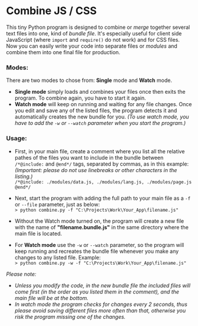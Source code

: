 # Combine JS / CSS  

This tiny Python program is designed to combine or *merge* together several text files into one, kind of *bundle file*. It's especially useful for client side JavaScript (where `import` and `require()` do not work) and for CSS files. Now you can easily write your code into separate files or *modules* and combine them into one final file for production.

### Modes: 
There are two modes to chose from: **Single** mode and **Watch** mode.
- **Single mode** simply loads and combines your files once then exits the program. To combine again, you have to start it again.
- **Watch mode** will keep on running and waiting for any file changes. Once you edit and save any of the listed files, the program detects it and automatically creates the new bundle for you. *(To use watch mode, you have to add the `-w` or `--watch` parameter when you start the program.)*


### Usage: 

- First, in your main file, create a comment where you list all the relative pathes of the files you want to include in the bundle between `/*@include:` and `@end*/` tags, separated by commas, as in this example:  
    *(Important: please do not use linebreaks or other characters in the listing.)*  
    `/*@include: ./modules/data.js, ./modules/lang.js, ./modules/page.js @end*/`  

- Next, start the program with adding the full path to your main file as a `-f` or `--file` parameter, just as below:     
    `> python combine.py -f "C:\Projects\Work\Your_App\filename.js"`

- Without the Watch mode turned on, the program will create a new file with the name of **"filename.bundle.js"** in the same  directory where the main file is located.

- For **Watch mode** use the `-w` or `--watch` parameter, so the program will keep running and recreates the bundle file whenever you make any changes to any listed file. Example:  
    `> python combine.py -w -f "C:\Projects\Work\Your_App\filename.js"`

*Please note:*
- *Unless you modify the code, in the new bundle file the included files will come first (in the order as you listed them in the comment), and the main file will be at the bottom.*
- *In watch mode the program checks for changes every 2 seconds, thus please avoid saving different files more often than that, otherwise you risk the program missing one of the changes.*